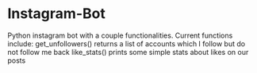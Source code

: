 # Instagram-Bot
Python instagram bot with a couple functionalities.
Current functions include:
  get_unfollowers() returns a list of accounts which I follow but do not follow me back
  like_stats() prints some simple stats about likes on our posts
